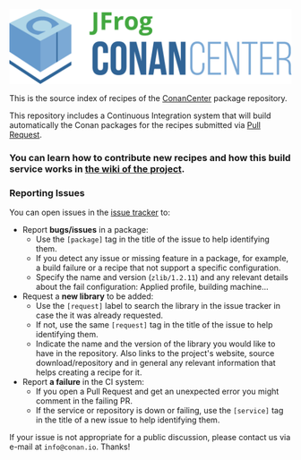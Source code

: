 
![JFrogConanCenter](assets/JFrogConanCenter.png)

This is the source index of recipes of the [ConanCenter](https://conan.io/center) package repository.

This repository includes a Continuous Integration system that will build automatically the Conan packages for the recipes submitted via
[Pull Request](https://github.com/conan-io/conan-center-index/pulls).


### You can learn how to contribute new recipes and how this build service works in [the wiki of the project](https://github.com/conan-io/conan-center-index/wiki).


### Reporting Issues

You can open issues in the [issue tracker](https://github.com/conan-io/conan-center-index/issues) to:

- Report **bugs/issues** in a package: 
    - Use the `[package]` tag in the title of the issue to help identifying them. 
    - If you detect any issue or missing feature in a package, for example, a build failure or a recipe that not support a specific configuration.
    - Specify the name and version (`zlib/1.2.11`) and any relevant details about the fail configuration: Applied profile, building machine...
- Request a **new library** to be added:
    - Use the `[request]` label to search the library in the issue tracker in case the it was already requested.
    - If not, use the same `[request]` tag in the title of the issue to help identifying them.
    - Indicate the name and the version of the library you would like to have in the repository. Also links to the project's website,
      source download/repository and in general any relevant information that helps creating a recipe for it.
- Report **a failure** in the CI system:
    - If you open a Pull Request and get an unexpected error you might comment in the failing PR.
    - If the service or repository is down or failing, use the `[service]` tag in the title of a new issue to help identifying them.

If your issue is not appropriate for a public discussion, please contact us via e-mail at `info@conan.io`. Thanks!
